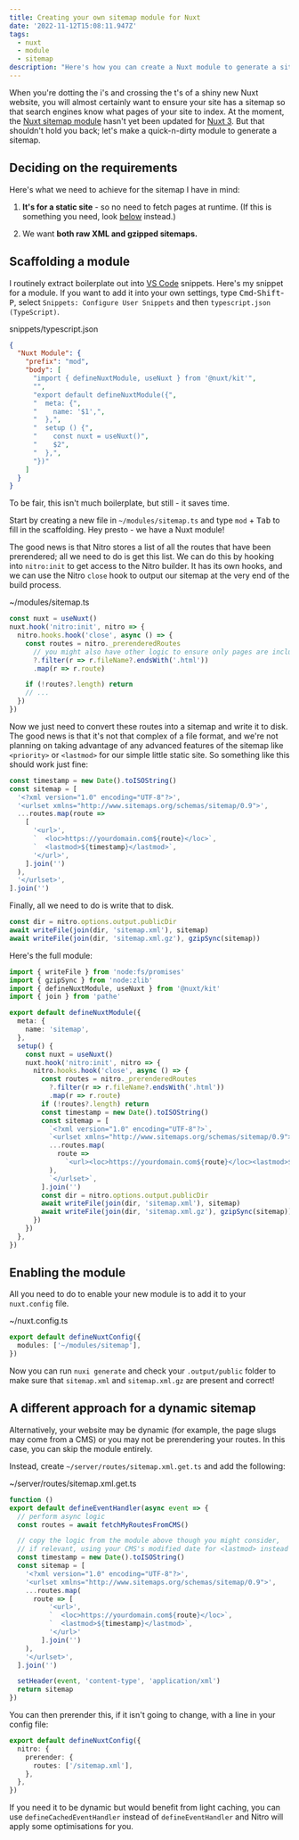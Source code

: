 ```yaml
---
title: Creating your own sitemap module for Nuxt
date: '2022-11-12T15:08:11.947Z'
tags:
  - nuxt
  - module
  - sitemap
description: "Here's how you can create a Nuxt module to generate a sitemap automatically."
---
```


When you're dotting the i's and crossing the t's of a shiny new Nuxt website, you will almost certainly want to ensure your site has a sitemap so that search engines know what pages of your site to index. At the moment, the [Nuxt sitemap module](https://github.com/nuxt-community/sitemap-module) hasn't yet been updated for [Nuxt 3](https://v3.nuxtjs.org/). But that shouldn't hold you back; let's make a quick-n-dirty module to generate a sitemap.

## Deciding on the requirements

Here's what we need to achieve for the sitemap I have in mind:

1. **It's for a static site** - so no need to fetch pages at runtime. (If this is something you need, look [below](#a-different-approach-for-a-dynamic-sitemap) instead.)

2. We want **both raw XML and gzipped sitemaps.**

## Scaffolding a module

I routinely extract boilerplate out into [VS Code](https://code.visualstudio.com/) snippets. Here's my snippet for a module. If you want to add it into your own settings, type <kbd>Cmd</kbd>-<kbd>Shift</kbd>-<kbd>P</kbd>, select&nbsp;`Snippets: Configure User Snippets` and then `typescript.json (TypeScript)`.

<div>snippets/typescript.json</div>

```json
{
  "Nuxt Module": {
    "prefix": "mod",
    "body": [
      "import { defineNuxtModule, useNuxt } from '@nuxt/kit'",
      "",
      "export default defineNuxtModule({",
      "  meta: {",
      "    name: '$1',",
      "  },",
      "  setup () {",
      "    const nuxt = useNuxt()",
      "    $2",
      "  },",
      "})"
    ]
  }
}
```

To be fair, this isn't much boilerplate, but still - it saves time.

Start by creating a new file in `~/modules/sitemap.ts` and type `mod` + <kbd>Tab</kbd> to fill in the scaffolding. Hey presto - we have a Nuxt module!

The good news is that Nitro stores a list of all the routes that have been prerendered; all we need to do is get this list. We can do this by hooking into `nitro:init` to get access to the Nitro builder. It has its own hooks, and we can use the Nitro `close` hook to output our sitemap at the very end of the build process.

<div>~/modules/sitemap.ts</div>

```ts
const nuxt = useNuxt()
nuxt.hook('nitro:init', nitro => {
  nitro.hooks.hook('close', async () => {
    const routes = nitro._prerenderedRoutes
      // you might also have other logic to ensure only pages are included
      ?.filter(r => r.fileName?.endsWith('.html'))
      .map(r => r.route)

    if (!routes?.length) return
    // ...
  })
})
```

Now we just need to convert these routes into a sitemap and write it to disk. The good news is that it's not that complex of a file format, and we're not planning on taking advantage of any advanced features of the sitemap like `<priority>` or `<lastmod>` for our simple little static site. So something like this should work just fine:

```ts
const timestamp = new Date().toISOString()
const sitemap = [
  '<?xml version="1.0" encoding="UTF-8"?>',
  '<urlset xmlns="http://www.sitemaps.org/schemas/sitemap/0.9">',
  ...routes.map(route =>
    [
      '<url>',
      `  <loc>https://yourdomain.com${route}</loc>`,
      `  <lastmod>${timestamp}</lastmod>`,
      '</url>',
    ].join('')
  ),
  '</urlset>',
].join('')
```

Finally, all we need to do is write that to disk.

```ts
const dir = nitro.options.output.publicDir
await writeFile(join(dir, 'sitemap.xml'), sitemap)
await writeFile(join(dir, 'sitemap.xml.gz'), gzipSync(sitemap))
```

Here's the full module:

```ts
import { writeFile } from 'node:fs/promises'
import { gzipSync } from 'node:zlib'
import { defineNuxtModule, useNuxt } from '@nuxt/kit'
import { join } from 'pathe'

export default defineNuxtModule({
  meta: {
    name: 'sitemap',
  },
  setup() {
    const nuxt = useNuxt()
    nuxt.hook('nitro:init', nitro => {
      nitro.hooks.hook('close', async () => {
        const routes = nitro._prerenderedRoutes
          ?.filter(r => r.fileName?.endsWith('.html'))
          .map(r => r.route)
        if (!routes?.length) return
        const timestamp = new Date().toISOString()
        const sitemap = [
          `<?xml version="1.0" encoding="UTF-8"?>`,
          `<urlset xmlns="http://www.sitemaps.org/schemas/sitemap/0.9">`,
          ...routes.map(
            route =>
              `<url><loc>https://yourdomain.com${route}</loc><lastmod>${timestamp}</lastmod></url>`
          ),
          `</urlset>`,
        ].join('')
        const dir = nitro.options.output.publicDir
        await writeFile(join(dir, 'sitemap.xml'), sitemap)
        await writeFile(join(dir, 'sitemap.xml.gz'), gzipSync(sitemap))
      })
    })
  },
})
```

## Enabling the module

All you need to do to enable your new module is to add it to your `nuxt.config` file.

<div>~/nuxt.config.ts</div>

```ts
export default defineNuxtConfig({
  modules: ['~/modules/sitemap'],
})
```

Now you can run `nuxi generate` and check your `.output/public` folder to make sure that `sitemap.xml` and `sitemap.xml.gz` are present and correct!

## A different approach for a dynamic sitemap

Alternatively, your website may be dynamic (for example, the page slugs may come from a CMS) or you may not be prerendering your routes. In this case, you can skip the module entirely.

Instead, create `~/server/routes/sitemap.xml.get.ts` and add the following:

<div>~/server/routes/sitemap.xml.get.ts</div>

```ts
function ()
export default defineEventHandler(async event => {
  // perform async logic
  const routes = await fetchMyRoutesFromCMS()

  // copy the logic from the module above though you might consider,
  // if relevant, using your CMS's modified date for <lastmod> instead
  const timestamp = new Date().toISOString()
  const sitemap = [
    '<?xml version="1.0" encoding="UTF-8"?>',
    '<urlset xmlns="http://www.sitemaps.org/schemas/sitemap/0.9">',
    ...routes.map(
      route => [
          '<url>',
          `  <loc>https://yourdomain.com${route}</loc>`,
          `  <lastmod>${timestamp}</lastmod>`,
          '</url>'
        ].join('')
    ),
    '</urlset>',
  ].join('')

  setHeader(event, 'content-type', 'application/xml')
  return sitemap
})
```

You can then prerender this, if it isn't going to change, with a line in your config file:

```ts
export default defineNuxtConfig({
  nitro: {
    prerender: {
      routes: ['/sitemap.xml'],
    },
  },
})
```

If you need it to be dynamic but would benefit from light caching, you can use&nbsp;`defineCachedEventHandler` instead of `defineEventHandler` and Nitro will apply some optimisations for you.
